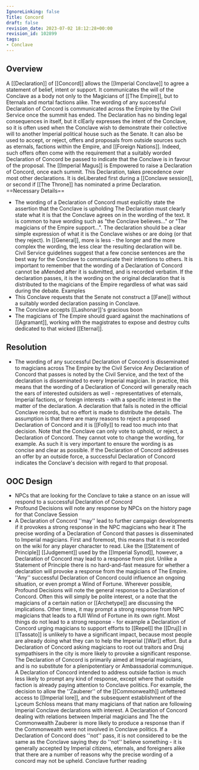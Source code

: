 ```yaml
---
IgnoreLinking: false
Title: Concord
draft: false
revision_date: 2023-07-02 18:12:28+00:00
revision_id: 102899
tags:
- Conclave
---
```


## Overview
A [[Declaration]] of [[Concord]] allows the [[Imperial Conclave]] to agree a statement of belief, intent or support. It communicates the will of the Conclave as a body not only to the Magicians of [[The Empire]], but to Eternals and mortal factions alike. The wording of any successful Declaration of Concord is communicated across the Empire by the Civil Service once the summit has ended.
The Declaration has no binding legal consequences in itself, but it clEarly expresses the intent of the Conclave, so it is often used when the Conclave wish to demonstrate their collective will to another Imperial political house such as the Senate. It can also be used to accept, or reject, offers and proposals from outside sources such as eternals, factions within the Empire, and [[Foreign Nations]]. Indeed, such offers often come with the requirement that a suitably worded Declaration of Concord be passed to indicate that the Conclave is in favour of the proposal.
The [[Imperial Magus]] is Empowered to raise a Declaration of Concord, once each summit. This Declaration, takes precedence over most other declarations. It is deLiberated first during a [[Conclave session]], or second if [[The Throne]] has nominated a prime Declaration.
==Necessary Details== 
* The wording of a Declaration of Concord must explicitly state the assertion that the Conclave is upholding
The Declaration must clearly state what it is that the Conclave agrees on in the wording of the text. It is common to have wording such as "the Conclave believes..." or "The magicians of the Empire support...". The declaration should be a clear simple expression of what it is the Conclave wishes or are doing (or that they reject). In [[General]], more is less - the longer and the more complex the wording, the less clear the resulting declaration will be. Civil Service guidelines suggest that a few concise sentences are the best way for the Conclave to communicate their intentions to others.
It is important to remember that the wording of a Declaration of Concord cannot be aMended after it is submitted, and is recorded verbatim. If the declaration passes, it is the wording on the original declaration that is distributed to the magicians of the Empire regardless of what was said during the debate.
Examples
* This Conclave requests that the Senate not construct a [[Fane]] without a suitably worded declaration passing in Conclave.
* The Conclave accepts [[Lashonar]]'s gracious boon
* The magicians of The Empire should guard against the machinations of [[Agramant]], working with the magistrates to expose and destroy cults dedicated to that wicked [[Eternal]].
## Resolution
* The wording of any successful Declaration of Concord is disseminated to magicians across The Empire by the Civil Service
Any Declaration of Concord that passes is noted by the Civil Service, and the text of the declaration is disseminated to every Imperial magician. In practice, this means that the wording of a Declaration of Concord will generally reach the ears of interested outsiders as well - representatives of eternals, Imperial factions, or foreign interests - with a specific interest in the matter of the declaration.
A declaration that fails is noted in the official Conclave records, but no effort is made to distribute the details. The assumption is that there are many reasons to reject a proposed Declaration of Concord and it is [[Folly]] to read too much into that decision.
Note that the Conclave can only vote to uphold, or reject, a Declaration of Concord. They cannot vote to change the wording, for example. As such it is very important to ensure the wording is as concise and clear as possible.
If the Declaration of Concord addresses an offer by an outside force, a successful Declaration of Concord indicates the Conclave's decision with regard to that proposal.
## OOC Design
* NPCs that are looking for the Conclave to take a stance on an issue will respond to a successful Declaration of Concord
* Profound Decisions will note any response by NPCs on the history page for that Conclave Session
* A Declaration of Concord ''may'' lead to further campaign developments if it provokes a strong response in the NPC magicians who hear it
The precise wording of a Declaration of Concord that passes is disseminated to Imperial magicians. First and foremost, this means that it is recorded on the wiki for any player character to read. Like the [[Statement of Principle]] [[Judgement]] used by the [[Imperial Synod]], however, a Declaration of Concord may lead to a response from plot. Unlike a Statement of Principle there is no hard-and-fast measure for whether a declaration will provoke a response from the magicians of The Empire. ''Any'' successful Declaration of Concord could influence an ongoing situation, or even prompt a Wind of Fortune. 
Wherever possible, Profound Decisions will note the general response to a Declaration of Concord. Often this will simply be polite interest, or a note that the magicians of a certain nation or [[Archetype]] are discussing the implications. Other times, it may prompt a strong response from NPC magicians that leads to a fUll Wind of Fortune in its own right. Most things do not lead to a strong response - for example a Declaration of Concord urging magicians to support efforts to [[Repel]] the [[Druj]] in [[Tassato]] is unlikely to have a significant impact, because most people are already doing what they can to help the Imperial [[War]] effort. But a Declaration of Concord asking magicians to root out traitors and Druj sympathisers in the city is more likely to provoke a significant response.
The Declaration of Concord is primarily aimed at Imperial magicians, and is no substitute for a plenipotentiary or Ambassadorial communique. A Declaration of Concord intended to address outside faction is much less likely to prompt any kind of response, except where that outside faction is already paying attention to Conclave politics. For example, the decision to allow the ''Zauberer'' of the [[Commonwealth]] unfettered access to [[Imperial lore]], and the subsequent establishment of the Lyceum Schloss means that many magicians of that nation are following Imperial Conclave declarations with interest. A Declaration of Concord dealing with relations between Imperial magicians and The the Commonwealth Zauberer is more likely to produce a response than if the Commonwealth were not involved in Conclave politics.
If a Declaration of Concord does ''not'' pass, it is not considered to be the same as the Conclave saying they do ''not'' believe something - it is generally accepted by Imperial citizens, eternals, and foreigners alike that there are a number of reasons why the precise wording of a concord may not be upheld.
Conclave further reading